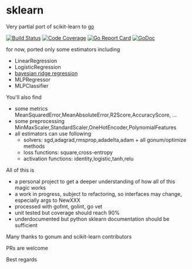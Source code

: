 # sklearn

Very partial port of scikit-learn to [go](http://golang.org)

[![Build Status](https://travis-ci.org/pa-m/sklearn.svg?branch=master)](https://travis-ci.org/pa-m/sklearn)
[![Code Coverage](https://codecov.io/gh/pa-m/sklearn/branch/master/graph/badge.svg)](https://codecov.io/gh/pa-m/sklearn)
[![Go Report Card](https://goreportcard.com/badge/github.com/pa-m/sklearn)](https://goreportcard.com/report/github.com/pa-m/sklearn)
[![GoDoc](https://godoc.org/github.com/pa-m/sklearn?status.svg)](https://godoc.org/github.com/pa-m/sklearn)


for now, ported only some estimators including

- LinearRegression
- LogisticRegression
- [bayesian ridge regression](http://scikit-learn.org/stable/modules/generated/sklearn.linear_model.BayesianRidge.html)
- MLPRegressor
- MLPClassifier

You'll also find

- some metrics MeanSquaredError,MeanAbsoluteError,R2Score,AccuracyScore, ...
- some preprocessing MinMaxScaler,StandardScaler,OneHotEncoder,PolynomialFeatures
- all estimators can use  following
    - solvers:  sgd,adagrad,rmsprop,adadelta,adam + all gonum/optimize methods
    - loss functions: square,cross-entropy
    - activation functions: identity,logistic,tanh,relu


All of this is 
- a personal project to get a deeper understanding of how all of this magic works
- a work in progress, subject to refactoring, so interfaces may change, especially args to NewXXX
- processed with gofmt, golint, go vet
- unit tested but coverage should reach 90%
- underdocumented but python sklearn documentation should be sufficient

Many thanks to gonum and scikit-learn contributors

PRs are welcome

Best regards